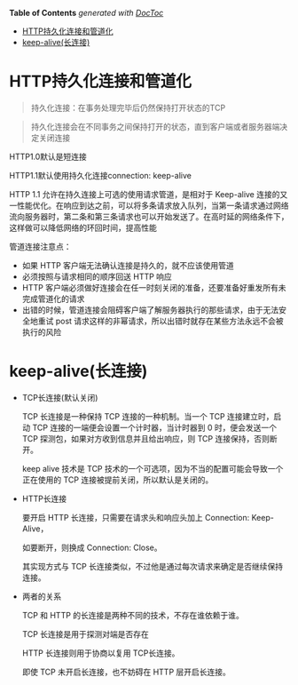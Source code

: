 <!-- START doctoc generated TOC please keep comment here to allow auto update -->
<!-- DON'T EDIT THIS SECTION, INSTEAD RE-RUN doctoc TO UPDATE -->
**Table of Contents**  *generated with [DocToc](https://github.com/thlorenz/doctoc)*

- [HTTP持久化连接和管道化](#http%E6%8C%81%E4%B9%85%E5%8C%96%E8%BF%9E%E6%8E%A5%E5%92%8C%E7%AE%A1%E9%81%93%E5%8C%96)
- [keep-alive(长连接)](#keep-alive%E9%95%BF%E8%BF%9E%E6%8E%A5)

<!-- END doctoc generated TOC please keep comment here to allow auto update -->

# HTTP持久化连接和管道化
> 持久化连接：在事务处理完毕后仍然保持打开状态的TCP

> 持久化连接会在不同事务之间保持打开的状态，直到客户端或者服务器端决定关闭连接

HTTP1.0默认是短连接

HTTP1.1默认使用持久化连接connection: keep-alive

HTTP 1.1 允许在持久连接上可选的使用请求管道，是相对于 Keep-alive 连接的又一性能优化。在响应到达之前，可以将多条请求放入队列，当第一条请求通过网络流向服务器时，第二条和第三条请求也可以开始发送了。在高时延的网络条件下，这样做可以降低网络的环回时间，提高性能

管道连接注意点：

- 如果 HTTP 客户端无法确认连接是持久的，就不应该使用管道
- 必须按照与请求相同的顺序回送 HTTP 响应
- HTTP 客户端必须做好连接会在任一时刻关闭的准备，还要准备好重发所有未完成管道化的请求
- 出错的时候，管道连接会阻碍客户端了解服务器执行的那些请求，由于无法安全地重试 post 请求这样的非幂请求，所以出错时就存在某些方法永远不会被执行的风险

# keep-alive(长连接)

- TCP长连接(默认关闭)
    
    TCP 长连接是一种保持 TCP 连接的一种机制。当一个 TCP 连接建立时，启动 TCP 连接的一端便会设置一个计时器，当计时器到 0 时，便会发送一个 TCP 探测包，如果对方收到信息并且给出响应，则 TCP 连接保持，否则断开。

    keep alive 技术是 TCP 技术的一个可选项，因为不当的配置可能会导致一个正在使用的 TCP 连接被提前关闭，所以默认是关闭的。

- HTTP长连接

    要开启 HTTP 长连接，只需要在请求头和响应头加上 Connection: Keep-Alive，
    
    如要断开，则换成 Connection: Close。
    
    其实现方式与 TCP 长连接类似，不过他是通过每次请求来确定是否继续保持连接。

- 两者的关系

    TCP 和 HTTP 的长连接是两种不同的技术，不存在谁依赖于谁。
    
    TCP 长连接是用于探测对端是否存在
    
    HTTP 长连接则用于协商以复用 TCP长连接。
    
    即使 TCP 未开启长连接，也不妨碍在 HTTP 层开启长连接。